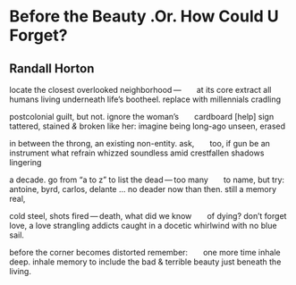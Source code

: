 # Before the Beauty .Or. How Could U Forget?
## Randall Horton
locate the closest overlooked neighborhood —
      at its core extract all humans living underneath
life’s bootheel. replace with millennials cradling

postcolonial guilt, but not. ignore the woman’s
      cardboard [help] sign tattered, stained _&_ broken
like her: imagine being long-ago unseen, erased

in between the throng, an existing non-entity. ask,
      too, if gun be an instrument what refrain whizzed
soundless amid crestfallen shadows lingering

a decade. go from “a to z” to list the dead — too many
      to name, but try: antoine, byrd, carlos, delante ...
no deader now than then. still a memory real,

cold steel, shots fired — death, what did we know
      of dying? don’t forget love, a love strangling addicts
caught in a docetic whirlwind with no blue sail.

before the corner becomes distorted remember:
      one more time inhale deep. inhale memory to include
the bad  & terrible beauty just beneath the living.